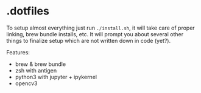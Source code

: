 # .dotfiles

To setup almost everything just run `./install.sh`, it will take care of proper linking, brew bundle installs, etc.
It will prompt you about several other things to finalize setup which are not written down in code (yet?).

Features:
- brew & brew bundle
- zsh with antigen
- python3 with jupyter + ipykernel
- opencv3

